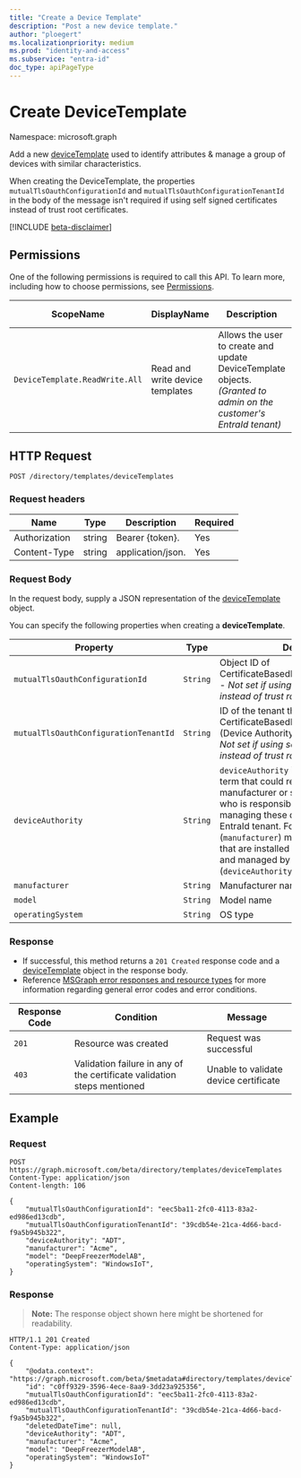 ```yaml
---
title: "Create a Device Template"
description: "Post a new device template."
author: "ploegert"
ms.localizationpriority: medium
ms.prod: "identity-and-access"
ms.subservice: "entra-id"
doc_type: apiPageType
---
```


# Create DeviceTemplate
Namespace: microsoft.graph

Add a new [deviceTemplate](../resources/devicetemplate.md) used to identify attributes & manage a group of devices with similar characteristics. 

When creating the DeviceTemplate, the properties  `mutualTlsOauthConfigurationId` and `mutualTlsOauthConfigurationTenantId` in the body of the message isn't required if using self signed certificates instead of trust root certificates.

[!INCLUDE [beta-disclaimer](../../includes/beta-disclaimer.md)]

## Permissions
One of the following permissions is required to call this API. To learn more, including how to choose permissions, see [Permissions](/graph/permissions-reference).

<!-- {
  "blockType": "permissions",
  "name": "template-post-devicetemplates-permissions"
}
-->

|ScopeName|DisplayName|Description|Type|Admin Consent?|Entities/APIs covered|
|-|-|-|-|-|-|
|`DeviceTemplate.ReadWrite.All`|Read and write device templates |Allows the user to create and update DeviceTemplate objects. _(Granted to admin on the customer's EntraId tenant)_|**Application** and **Delegated**|**Yes**|List, Get, Create, Update, Delete|

## HTTP Request

<!-- {
  "blockType": "ignored"
}
-->
``` http
POST /directory/templates/deviceTemplates
```

### Request headers
| Name | Type |	Description | Required |
|--|--|--|--|
| Authorization	| string	| Bearer {token}. | Yes |
| Content-Type  | string  | application/json. | Yes |

### Request Body
In the request body, supply a JSON representation of the [deviceTemplate](../resources/devicetemplate.md) object.

You can specify the following properties when creating a **deviceTemplate**.

|Property|Type|Description|Required|
|-|-|-|-|
|`mutualTlsOauthConfigurationId`|`String`|Object ID of CertificateBasedDeviceAuthConfiguration - _Not set if using self signed certificates instead of trust root certificates._|No|
|`mutualTlsOauthConfigurationTenantId`|`String`|ID of the tenant that contains the CertificateBasedDeviceAuthConfiguration (Device Authority's EntraId Tenant ID) - _Not set if using self signed certificates instead of trust root certificates._|No|
|`deviceAuthority` | `String` | `deviceAuthority` is used as a generic term that could refer to the device manufacturer or some reseller or supplier who is responsible for provisioning and managing these devices on a customer's EntraId tenant. For example, Acme (`manufacturer`) makes security cameras that are installed in customer buildings and managed by ABC Company (`deviceAuthority`). | Yes 
|`manufacturer`|`String`|Manufacturer name|Yes|
|`model`|`String`|Model name | Yes|
|`operatingSystem`|`String`|OS type | No |

### Response
- If successful, this method returns a `201 Created` response code and a [deviceTemplate](../resources/devicetemplate.md) object in the response body.
- Reference [MSGraph error responses and resource types](/graph/errors) for more information regarding general error codes and error conditions.

|Response Code|Condition|Message|
|-|-|-|
|`201` | Resource was created |Request was successful|
|`403` | Validation failure in any of the certificate validation steps mentioned | Unable to validate device certificate|


## Example

### Request
<!-- {
  "blockType": "request",
  "name": "create_devicetemplate_from_"
}
-->
``` http
POST https://graph.microsoft.com/beta/directory/templates/deviceTemplates
Content-Type: application/json
Content-length: 106

{
    "mutualTlsOauthConfigurationId": "eec5ba11-2fc0-4113-83a2-ed986ed13cdb",
    "mutualTlsOauthConfigurationTenantId": "39cdb54e-21ca-4d66-bacd-f9a5b945b322",
    "deviceAuthority": "ADT",
    "manufacturer": "Acme",
    "model": "DeepFreezerModelAB",
    "operatingSystem": "WindowsIoT",
}
```

### Response
>**Note:** The response object shown here might be shortened for readability.
<!-- {
  "blockType": "response",
  "truncated": true,
  "@odata.type": "microsoft.graph.deviceTemplate"
}
-->
``` http
HTTP/1.1 201 Created
Content-Type: application/json

{
    "@odata.context": "https://graph.microsoft.com/beta/$metadata#directory/templates/deviceTemplates/$entity",
    "id": "c0ff9329-3596-4ece-8aa9-3dd23a925356",
    "mutualTlsOauthConfigurationId": "eec5ba11-2fc0-4113-83a2-ed986ed13cdb",
    "mutualTlsOauthConfigurationTenantId": "39cdb54e-21ca-4d66-bacd-f9a5b945b322",
    "deletedDateTime": null,
    "deviceAuthority": "ADT",
    "manufacturer": "Acme",
    "model": "DeepFreezerModelAB",
    "operatingSystem": "WindowsIoT"
}
```